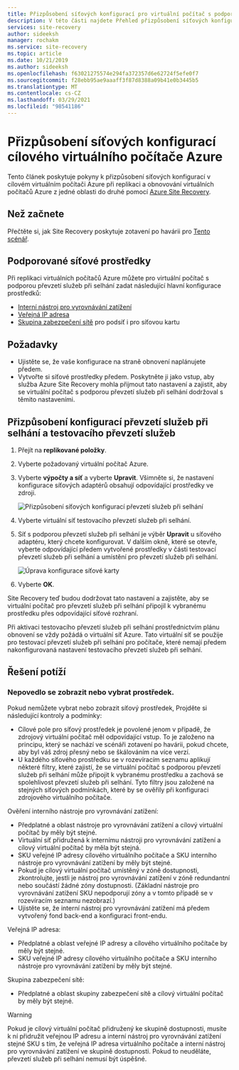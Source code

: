 ```yaml
---
title: Přizpůsobení síťových konfigurací pro virtuální počítač s podporou převzetí služeb při selhání | Microsoft Docs
description: V této části najdete Přehled přizpůsobení síťových konfigurací pro virtuální počítač s podporou převzetí služeb při selhání při replikaci virtuálních počítačů Azure pomocí Azure Site Recovery.
services: site-recovery
author: sideeksh
manager: rochakm
ms.service: site-recovery
ms.topic: article
ms.date: 10/21/2019
ms.author: sideeksh
ms.openlocfilehash: f63021275574e294fa372357d6e62724f5efe0f7
ms.sourcegitcommit: f28ebb95ae9aaaff3f87d8388a09b41e0b3445b5
ms.translationtype: MT
ms.contentlocale: cs-CZ
ms.lasthandoff: 03/29/2021
ms.locfileid: "98541186"
---
```

# <a name="customize-networking-configurations-of-the-target-azure-vm"></a>Přizpůsobení síťových konfigurací cílového virtuálního počítače Azure

Tento článek poskytuje pokyny k přizpůsobení síťových konfigurací v cílovém virtuálním počítači Azure při replikaci a obnovování virtuálních počítačů Azure z jedné oblasti do druhé pomocí [Azure Site Recovery](site-recovery-overview.md).

## <a name="before-you-start"></a>Než začnete

Přečtěte si, jak Site Recovery poskytuje zotavení po havárii pro [Tento scénář](azure-to-azure-architecture.md).

## <a name="supported-networking-resources"></a>Podporované síťové prostředky

Při replikaci virtuálních počítačů Azure můžete pro virtuální počítač s podporou převzetí služeb při selhání zadat následující hlavní konfigurace prostředků:

- [Interní nástroj pro vyrovnávání zatížení](../load-balancer/load-balancer-overview.md)
- [Veřejná IP adresa](../virtual-network/public-ip-addresses.md)
- [Skupina zabezpečení sítě](../virtual-network/manage-network-security-group.md) pro podsíť i pro síťovou kartu

## <a name="prerequisites"></a>Požadavky

- Ujistěte se, že vaše konfigurace na straně obnovení naplánujete předem.
- Vytvořte si síťové prostředky předem. Poskytněte ji jako vstup, aby služba Azure Site Recovery mohla přijmout tato nastavení a zajistit, aby se virtuální počítač s podporou převzetí služeb při selhání dodržoval s těmito nastaveními.

## <a name="customize-failover-and-test-failover-networking-configurations"></a>Přizpůsobení konfigurací převzetí služeb při selhání a testovacího převzetí služeb

1. Přejít na **replikované položky**. 
2. Vyberte požadovaný virtuální počítač Azure.
3. Vyberte **výpočty a síť** a vyberte **Upravit**. Všimněte si, že nastavení konfigurace síťových adaptérů obsahují odpovídající prostředky ve zdroji. 

     ![Přizpůsobení síťových konfigurací převzetí služeb při selhání](media/azure-to-azure-customize-networking/edit-networking-properties.png)

4. Vyberte virtuální síť testovacího převzetí služeb při selhání.
5. Síť s podporou převzetí služeb při selhání je výběr **Upravit** u síťového adaptéru, který chcete konfigurovat. V dalším okně, které se otevře, vyberte odpovídající předem vytvořené prostředky v části testovací převzetí služeb při selhání a umístění pro převzetí služeb při selhání.

    ![Úprava konfigurace síťové karty](media/azure-to-azure-customize-networking/nic-drilldown.png) 

6. Vyberte **OK**.

Site Recovery teď budou dodržovat tato nastavení a zajistěte, aby se virtuální počítač pro převzetí služeb při selhání připojil k vybranému prostředku přes odpovídající síťové rozhraní.

Při aktivaci testovacího převzetí služeb při selhání prostřednictvím plánu obnovení se vždy požádá o virtuální síť Azure. Tato virtuální síť se použije pro testovací převzetí služeb při selhání pro počítače, které nemají předem nakonfigurovaná nastavení testovacího převzetí služeb při selhání.

## <a name="troubleshooting"></a>Řešení potíží

### <a name="unable-to-view-or-select-a-resource"></a>Nepovedlo se zobrazit nebo vybrat prostředek.

Pokud nemůžete vybrat nebo zobrazit síťový prostředek, Projděte si následující kontroly a podmínky:

- Cílové pole pro síťový prostředek je povolené jenom v případě, že zdrojový virtuální počítač měl odpovídající vstup. To je založeno na principu, který se nachází ve scénáři zotavení po havárii, pokud chcete, aby byl váš zdroj přesný nebo se škálováním na více verzí.
- U každého síťového prostředku se v rozevíracím seznamu aplikují některé filtry, které zajistí, že se virtuální počítač s podporou převzetí služeb při selhání může připojit k vybranému prostředku a zachová se spolehlivost převzetí služeb při selhání. Tyto filtry jsou založené na stejných síťových podmínkách, které by se ověřily při konfiguraci zdrojového virtuálního počítače.

Ověření interního nástroje pro vyrovnávání zatížení:

- Předplatné a oblast nástroje pro vyrovnávání zatížení a cílový virtuální počítač by měly být stejné.
- Virtuální síť přidružená k internímu nástroji pro vyrovnávání zatížení a cílový virtuální počítač by měla být stejná.
- SKU veřejné IP adresy cílového virtuálního počítače a SKU interního nástroje pro vyrovnávání zatížení by měly být stejné.
- Pokud je cílový virtuální počítač umístěný v zóně dostupnosti, zkontrolujte, jestli je nástroj pro vyrovnávání zatížení v zóně redundantní nebo součástí žádné zóny dostupnosti. (Základní nástroje pro vyrovnávání zatížení SKU nepodporují zóny a v tomto případě se v rozevíracím seznamu nezobrazí.)
- Ujistěte se, že interní nástroj pro vyrovnávání zatížení má předem vytvořený fond back-end a konfiguraci front-endu.

Veřejná IP adresa:

- Předplatné a oblast veřejné IP adresy a cílového virtuálního počítače by měly být stejné.
- SKU veřejné IP adresy cílového virtuálního počítače a SKU interního nástroje pro vyrovnávání zatížení by měly být stejné.

Skupina zabezpečení sítě:
- Předplatné a oblast skupiny zabezpečení sítě a cílový virtuální počítač by měly být stejné.


> [!WARNING]
> Pokud je cílový virtuální počítač přidružený ke skupině dostupnosti, musíte k ní přidružit veřejnou IP adresu a interní nástroj pro vyrovnávání zatížení stejné SKU s tím, že veřejná IP adresa virtuálního počítače a interní nástroj pro vyrovnávání zatížení ve skupině dostupnosti. Pokud to neuděláte, převzetí služeb při selhání nemusí být úspěšné.
